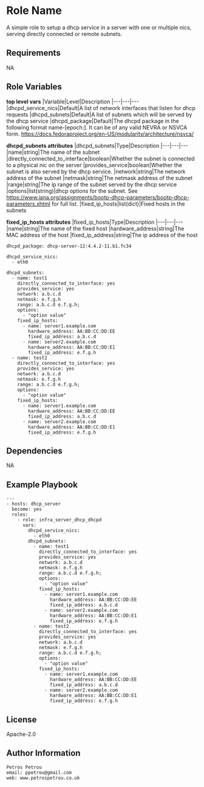 Role Name
=========

A simple role to setup a dhcp service in a server with one or multiple nics, serving directly connected or remote subnets.

Requirements
------------

NA

Role Variables
--------------

**top level vars**
|Variable|Level|Description
|---|---|---	
|dhcpd_service_nics|Default|A list of network interfaces that listen for dhcp requests
|dhcpd_subnets|Default|A list of subnets which will be served by the dhcp service
|dhcpd_package|Default|The dhcpd package in the following format name-[epoch:]. It can be of any valid NEVRA or NSVCA form. https://docs.fedoraproject.org/en-US/modularity/architecture/nsvca/  	

**dhcpd_subnets attributes**
|dhcpd_subnets|Type|Description
|---|---|---
|name|string|The name of the subnet
|directly_connected_to_interface|boolean|Whether the subnet is connected to a physical nic on the server
|provides_service|boolean|Whether the subnet is also served by the dhcp service.
|network|string|The network address of the subnet
|netmask|string|The netmask address of the subnet
|range|string|The ip range of the subnet served by the dhcp service
|options|list(string)|dhcp options for the subnet. See https://www.iana.org/assignments/bootp-dhcp-parameters/bootp-dhcp-parameters.xhtml for full list.
|fixed_ip_hosts|list(dict)|Fixed hosts in the subnets

**fixed_ip_hosts attributes**
|fixed_ip_hosts|Type|Description
|---|---|---
|name|string|The name of the fixed host
|hardware_address|string|The MAC address of the host
|fixed_ip_address|string|The ip address of the host


```
dhcpd_package: dhcp-server-12:4.4.2-11.b1.fc34

dhcpd_service_nics: 
  - eth0

dhcpd_subnets:
  - name: test1
    directly_connected_to_interface: yes
    provides_service: yes
    network: a.b.c.d
    netmask: e.f.g.h
    range: a.b.c.d e.f.g.h;
    options:
      - "option value"
    fixed_ip_hosts:
      - name: server1.example.com
        hardware_address: AA:BB:CC:DD:EE
        fixed_ip_address: a.b.c.d
      - name: server2.example.com
        hardware_address: AA:BB:CC:DD:E1
        fixed_ip_address: e.f.g.h
  - name: test2
    directly_connected_to_interface: yes
    provides_service: yes
    network: a.b.c.d
    netmask: e.f.g.h
    range: a.b.c.d e.f.g.h;
    options:
      - "option value"
    fixed_ip_hosts:
      - name: server1.example.com
        hardware_address: AA:BB:CC:DD:EE
        fixed_ip_address: a.b.c.d
      - name: server2.example.com
        hardware_address: AA:BB:CC:DD:E1
        fixed_ip_address: e.f.g.h
```





Dependencies
------------
NA


Example Playbook
----------------


```
---
- hosts: dhcp_server
  become: yes
  roles:
    - role: infra_server_dhcp_dhcpd
      vars:
        dhcpd_service_nics: 
          - eth0
        dhcpd_subnets:
          - name: test1
            directly_connected_to_interface: yes
            provides_service: yes
            network: a.b.c.d
            netmask: e.f.g.h
            range: a.b.c.d e.f.g.h;
            options:
              - "option value"
            fixed_ip_hosts:
              - name: server1.example.com
                hardware_address: AA:BB:CC:DD:EE
                fixed_ip_address: a.b.c.d
              - name: server2.example.com
                hardware_address: AA:BB:CC:DD:E1
                fixed_ip_address: e.f.g.h
          - name: test2
            directly_connected_to_interface: yes
            provides_service: yes
            network: a.b.c.d
            netmask: e.f.g.h
            range: a.b.c.d e.f.g.h;
            options:
              - "option value"
            fixed_ip_hosts:
              - name: server1.example.com
                hardware_address: AA:BB:CC:DD:EE
                fixed_ip_address: a.b.c.d
              - name: server2.example.com
                hardware_address: AA:BB:CC:DD:E1
                fixed_ip_address: e.f.g.h
```

License
-------

Apache-2.0

Author Information
------------------

```
Petros Petrou
email: ppetrou@gmail.com
web: www.petrospetrou.co.uk
```